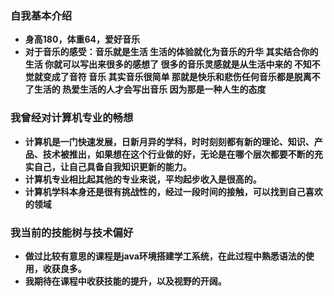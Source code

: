 ### 自我基本介绍
- **身高180，体重64，爱好音乐**
- **对于音乐的感受：音乐就是生活 生活的体验就化为音乐的升华 其实结合你的生活 你就可以写出来很多的感想了 很多的音乐灵感就是从生活中来的  不知不觉就变成了音符 音乐 其实音乐很简单 那就是快乐和悲伤任何音乐都是脱离不了生活的 热爱生活的人才会写出音乐 因为那是一种人生的态度**

### 我曾经对计算机专业的畅想
- **计算机是一门快速发展，日新月异的学科，时时刻刻都有新的理论、知识、产品、技术被推出，如果想在这个行业做的好，无论是在哪个层次都要不断的充实自己，让自己具备自我知识更新的能力。**
- **计算机专业相比起其他的专业来说，平均起步收入是很高的。**
- **计算机学科本身还是很有挑战性的，经过一段时间的接触，可以找到自己喜欢的领域**
### 我当前的技能树与技术偏好
- **做过比较有意思的课程是java环境搭建学工系统，在此过程中熟悉语法的使用，收获良多。**
- **我期待在课程中收获技能的提升，以及视野的开阔。**
